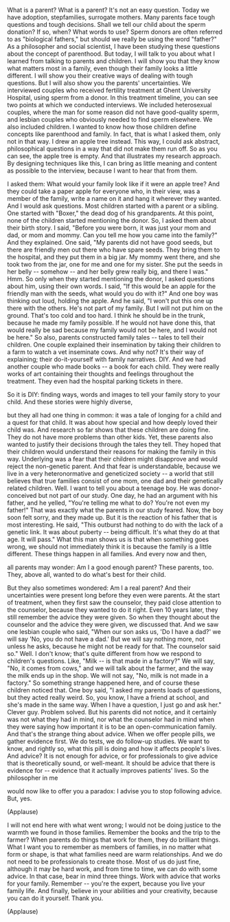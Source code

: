 
What is a parent?
What is a parent?
It&#39;s not an easy question.
Today we have adoption,
stepfamilies,
surrogate mothers.
Many parents face tough questions
and tough decisions.
Shall we tell our child
about the sperm donation?
If so, when?
What words to use?
Sperm donors are often referred
to as &quot;biological fathers,&quot;
but should we really
be using the word &quot;father?&quot;
As a philosopher and social scientist,
I have been studying these questions
about the concept of parenthood.
But today, I will talk to you
about what I learned
from talking to parents and children.
I will show you that they know
what matters most in a family,
even though their family
looks a little different.
I will show you their creative ways
of dealing with tough questions.
But I will also show you
the parents&#39; uncertainties.
We interviewed couples
who received fertility treatment
at Ghent University Hospital,
using sperm from a donor.
In this treatment timeline,
you can see two points
at which we conducted interviews.
We included heterosexual couples,
where the man for some reason
did not have good-quality sperm,
and lesbian couples who obviously
needed to find sperm elsewhere.
We also included children.
I wanted to know
how those children define concepts
like parenthood and family.
In fact, that is what I asked them,
only not in that way.
I drew an apple tree instead.
This way, I could ask abstract,
philosophical questions
in a way that did not make them run off.
So as you can see,
the apple tree is empty.
And that illustrates my research approach.
By designing techniques like this,
I can bring as little meaning and content
as possible to the interview,
because I want to hear that from them.

I asked them:
What would your family look like
if it were an apple tree?
And they could take a paper apple
for everyone who, in their view,
was a member of the family,
write a name on it
and hang it wherever they wanted.
And I would ask questions.
Most children started
with a parent or a sibling.
One started with &quot;Boxer,&quot;
the dead dog of his grandparents.
At this point, none of the children
started mentioning the donor.
So, I asked them about their birth story.
I said, &quot;Before you were born,
it was just your mom and dad,
or mom and mommy.
Can you tell me how you came
into the family?&quot;
And they explained.
One said,
&quot;My parents did not have good seeds,
but there are friendly men out there
who have spare seeds.
They bring them to the hospital,
and they put them in a big jar.
My mommy went there,
and she took two from the jar,
one for me and one for my sister.
She put the seeds in her belly --
somehow --
and her belly grew really big,
and there I was.&quot;
Hmm.
So only when they started
mentioning the donor,
I asked questions about him,
using their own words.
I said,
&quot;If this would be an apple
for the friendly man with the seeds,
what would you do with it?&quot;
And one boy was thinking out loud,
holding the apple.
And he said,
&quot;I won&#39;t put this one
up there with the others.
He&#39;s not part of my family.
But I will not put him on the ground.
That&#39;s too cold and too hard.
I think he should be in the trunk,
because he made my family possible.
If he would not have done this,
that would really be sad
because my family would not be here,
and I would not be here.&quot;
So also, parents
constructed family tales --
tales to tell their children.
One couple explained their insemination
by taking their children to a farm
to watch a vet inseminate cows.
And why not?
It&#39;s their way of explaining;
their do-it-yourself
with family narratives.
DIY.
And we had another couple
who made books --
a book for each child.
They were really works of art
containing their thoughts and feelings
throughout the treatment.
They even had the hospital
parking tickets in there.

So it is DIY:
finding ways, words and images
to tell your family story to your child.
And these stories were highly diverse,

but they all had one thing in common:
it was a tale of longing for a child
and a quest for that child.
It was about how special
and how deeply loved their child was.
And research so far shows
that these children are doing fine.
They do not have
more problems than other kids.
Yet, these parents also wanted
to justify their decisions
through the tales they tell.
They hoped that their children
would understand their reasons
for making the family in this way.
Underlying was a fear
that their children might disapprove
and would reject the non-genetic parent.
And that fear is understandable,
because we live in a very heteronormative
and geneticized society --
a world that still believes
that true families consist
of one mom, one dad
and their genetically related children.
Well.
I want to tell you about a teenage boy.
He was donor-conceived
but not part of our study.
One day, he had an argument
with his father,
and he yelled,
&quot;You&#39;re telling me what to do?
You&#39;re not even my father!&quot;
That was exactly what
the parents in our study feared.
Now, the boy soon felt sorry,
and they made up.
But it is the reaction of his father
that is most interesting.
He said,
&quot;This outburst had nothing to do
with the lack of a genetic link.
It was about puberty --
being difficult.
It&#39;s what they do at that age.
It will pass.&quot;
What this man shows us
is that when something goes wrong,
we should not immediately think
it is because the family
is a little different.
These things happen in all families.
And every now and then,

all parents may wonder:
Am I a good enough parent?
These parents, too.
They, above all, wanted to do
what&#39;s best for their child.

But they also sometimes wondered:
Am I a real parent?
And their uncertainties were present
long before they even were parents.
At the start of treatment,
when they first saw the counselor,
they paid close attention
to the counselor,
because they wanted to do it right.
Even 10 years later,
they still remember
the advice they were given.
So when they thought about the counselor
and the advice they were given,
we discussed that.
And we saw one lesbian couple who said,
&quot;When our son asks us,
&#39;Do I have a dad?&#39;
we will say &#39;No, you do not have a dad.&#39;
But we will say nothing more,
not unless he asks,
because he might not be ready for that.
The counselor said so.&quot;
Well.
I don&#39;t know; that&#39;s quite different
from how we respond
to children&#39;s questions.
Like, &quot;Milk -- is that made in a factory?&quot;
We will say, &quot;No, it comes from cows,&quot;
and we will talk about the farmer,
and the way the milk ends up in the shop.
We will not say,
&quot;No, milk is not made in a factory.&quot;
So something strange happened here,
and of course these children noticed that.
One boy said,
&quot;I asked my parents loads of questions,
but they acted really weird.
So, you know, I have a friend at school,
and she&#39;s made in the same way.
When I have a question,
I just go and ask her.&quot;
Clever guy.
Problem solved.
But his parents did not notice,
and it certainly was not
what they had in mind,
nor what the counselor had in mind
when they were saying how important
it is to be an open-communication family.
And that&#39;s the strange thing about advice.
When we offer people pills,
we gather evidence first.
We do tests,
we do follow-up studies.
We want to know, and rightly so,
what this pill is doing
and how it affects people&#39;s lives.
And advice?
It is not enough for advice,
or for professionals to give advice
that is theoretically sound,
or well-meant.
It should be advice
that there is evidence for --
evidence that it actually
improves patients&#39; lives.
So the philosopher in me

would now like to offer you a paradox:
I advise you to stop following advice.
But, yes.

(Applause)

I will not end here with what went wrong;
I would not be doing justice
to the warmth we found in those families.
Remember the books
and the trip to the farmer?
When parents do things that work for them,
they do brilliant things.
What I want you to remember
as members of families,
in no matter what form or shape,
is that what families need
are warm relationships.
And we do not need to be
professionals to create those.
Most of us do just fine,
although it may be hard work,
and from time to time,
we can do with some advice.
In that case,
bear in mind three things.
Work with advice
that works for your family.
Remember -- you&#39;re the expert,
because you live your family life.
And finally,
believe in your abilities
and your creativity,
because you can do it yourself.
Thank you.

(Applause)

